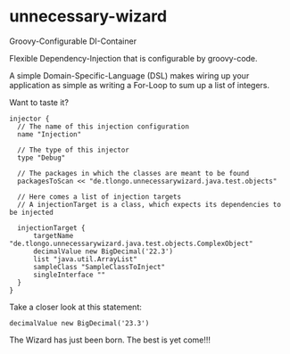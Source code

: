 unnecessary-wizard
==================

Groovy-Configurable DI-Container


Flexible Dependency-Injection that is configurable by groovy-code.

A simple Domain-Specific-Language (DSL) makes wiring up your application as simple as writing
a For-Loop to sum up a list of integers.

Want to taste it?

    injector {
      // The name of this injection configuration
      name "Injection"
  
      // The type of this injector
      type "Debug"
  
      // The packages in which the classes are meant to be found
      packagesToScan << "de.tlongo.unnecessarywizard.java.test.objects"
  
      // Here comes a list of injection targets
      // A injectionTarget is a class, which expects its dependencies to be injected
  
      injectionTarget {
          targetName "de.tlongo.unnecessarywizard.java.test.objects.ComplexObject"
          decimalValue new BigDecimal('22.3')
          list "java.util.ArrayList"
          sampleClass "SampleClassToInject"
          singleInterface ""
      }
    }

Take a closer look at this statement:

    decimalValue new BigDecimal('23.3')
    
The Wizard has just been born. The best is yet come!!!
